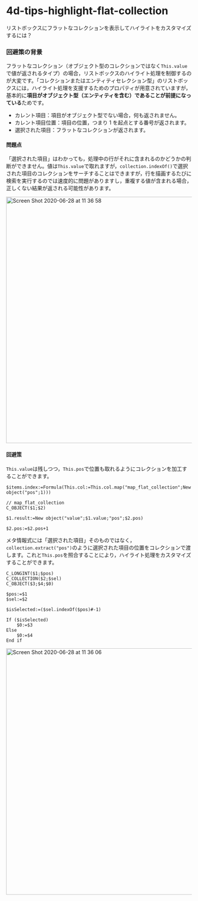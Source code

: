 # 4d-tips-highlight-flat-collection
リストボックスにフラットなコレクションを表示してハイライトをカスタマイズするには？

### 回避策の背景 

フラットなコレクション（オブジェクト型のコレクションではなく``This.value``で値が返されるタイプ）の場合，リストボックスのハイライト処理を制御するのが大変です。「コレクションまたはエンティティセレクション型」のリストボックスには，ハイライト処理を支援するためのプロパティが用意されていますが，基本的に**項目がオブジェクト型（エンティティを含む）であることが前提になっている**ためです。

* カレント項目：項目がオブジェクト型でない場合，何も返されません。
* カレント項目位置：項目の位置，つまり 1 を起点とする番号が返されます。
* 選択された項目：フラットなコレクションが返されます。

#### 問題点

「選択された項目」はわかっても，処理中の行がそれに含まれるのかどうかの判断ができません。値は``This.value``で取れますが，``collection.indexOf()``で選択された項目のコレクションをサーチすることはできますが，行を描画するたびに検索を実行するのでは速度的に問題がありますし，重複する値が含まれる場合，正しくない結果が返される可能性があります。

<img width="669" alt="Screen Shot 2020-06-28 at 11 36 58" src="https://user-images.githubusercontent.com/1725068/85936254-bb981b80-b933-11ea-91ce-d9a03d16b6ef.png">

#### 回避策

``This.value``は残しつつ，``This.pos``で位置も取れるようにコレクションを加工することができます。

```4d
$items.index:=Formula(This.col:=This.col.map("map_flat_collection";New object("pos";1)))
```

```4d
// map_flat_collection
C_OBJECT($1;$2)

$1.result:=New object("value";$1.value;"pos";$2.pos)

$2.pos:=$2.pos+1
```

メタ情報式には「選択された項目」そのものではなく，``collection.extract("pos")``のように選択された項目の位置をコレクションで渡します。これと``This.pos``を照合することにより，ハイライト処理をカスタマイズすることができます。

```4d
C_LONGINT($1;$pos)
C_COLLECTION($2;$sel)
C_OBJECT($3;$4;$0)

$pos:=$1
$sel:=$2

$isSelected:=($sel.indexOf($pos)#-1)

If ($isSelected)
	$0:=$3
Else 
	$0:=$4
End if 
```

<img width="669" alt="Screen Shot 2020-06-28 at 11 36 06" src="https://user-images.githubusercontent.com/1725068/85936244-97d4d580-b933-11ea-85c2-8d274c1af4b6.png">
